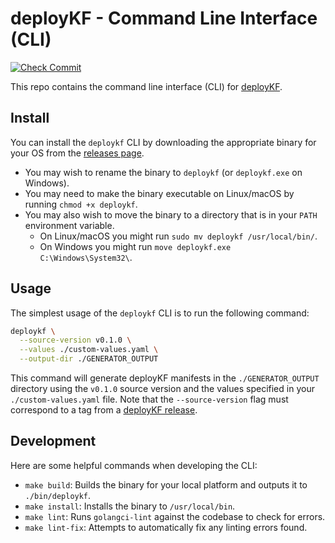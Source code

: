 # deployKF - Command Line Interface (CLI)

[![Check Commit](https://github.com/deployKF/cli/actions/workflows/check-commit.yml/badge.svg)](https://github.com/deployKF/cli/actions/workflows/check-commit.yml)

This repo contains the command line interface (CLI) for [deployKF](https://github.com/deployKF/deployKF).

## Install

You can install the `deploykf` CLI by downloading the appropriate binary for your OS from the [releases page](https://github.com/deployKF/cli/releases).
 - You may wish to rename the binary to `deploykf` (or `deploykf.exe` on Windows).
 - You may need to make the binary executable on Linux/macOS by running `chmod +x deploykf`.
 - You may also wish to move the binary to a directory that is in your `PATH` environment variable. 
    - On Linux/macOS you might run `sudo mv deploykf /usr/local/bin/`.
    - On Windows you might run `move deploykf.exe C:\Windows\System32\`.

## Usage

The simplest usage of the `deploykf` CLI is to run the following command:

```bash
deploykf \
  --source-version v0.1.0 \
  --values ./custom-values.yaml \
  --output-dir ./GENERATOR_OUTPUT
```

This command will generate deployKF manifests in the `./GENERATOR_OUTPUT` directory using the `v0.1.0` source version and the values specified in your `./custom-values.yaml` file. 
Note that the `--source-version` flag must correspond to a tag from a [deployKF release](https://github.com/deployKF/deployKF/releases).

## Development

Here are some helpful commands when developing the CLI:

- `make build`: Builds the binary for your local platform and outputs it to `./bin/deploykf`.
- `make install`: Installs the binary to `/usr/local/bin`.
- `make lint`: Runs `golangci-lint` against the codebase to check for errors.
- `make lint-fix`: Attempts to automatically fix any linting errors found.
